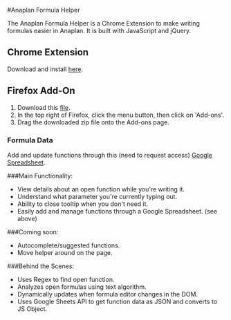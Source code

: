 #Anaplan Formula Helper

The Anaplan Formula Helper is a Chrome Extension to make writing formulas easier in Anaplan. It is built with JavaScript and jQuery.

## Chrome Extension

Download and install [here](https://chrome.google.com/webstore/detail/anaplan-formula-helper/ekjmcfghjgnplkmpmacbjknfbkdgbabc).

## Firefox Add-On
1. Download this [file](http://s000.tinyupload.com/index.php?file_id=00366035109938825125).
2. In the top right of Firefox, click the menu button, then click on 'Add-ons'.
3. Drag the downloaded zip file onto the Add-ons page.

### Formula Data

Add and update functions through this (need to request access) [Google Spreadsheet](https://docs.google.com/spreadsheets/d/1Va4Zj0CAbkSEvtQ3G8PThSv9b76JziP1j7zp2rj5Uq0/edit#gid=0).

###Main Functionality:
* View details about an open function while you're writing it.
* Understand what parameter you're currently typing out.
* Ability to close tooltip when you don't need it.
* Easily add and manage functions through a Google Spreadsheet. (see above)

###Coming soon:
* Autocomplete/suggested functions.
* Move helper around on the page.

###Behind the Scenes:
* Uses Regex to find open function.
* Analyzes open formulas using text algorithm.
* Dynamically updates when formula editor changes in the DOM.
* Uses Google Sheets API to get function data as JSON and converts to JS Object.
